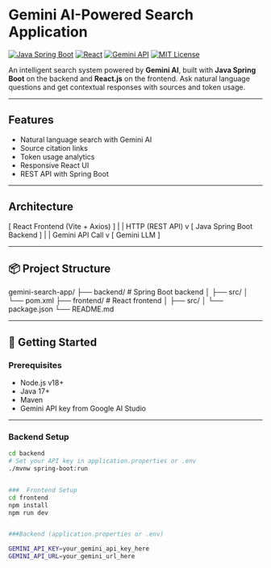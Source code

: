 # Gemini AI-Powered Search Application

[![Java Spring Boot](https://img.shields.io/badge/Backend-Spring%20Boot-6DB33F?logo=springboot)](https://spring.io/projects/spring-boot)
[![React](https://img.shields.io/badge/Frontend-React-61DAFB?logo=react)](https://react.dev/)
[![Gemini API](https://img.shields.io/badge/AI-Gemini-blueviolet)](https://deepmind.google/technologies/gemini/)
[![MIT License](https://img.shields.io/badge/license-MIT-green.svg)](LICENSE)

An intelligent search system powered by **Gemini AI**, built with **Java Spring Boot** on the backend and **React.js** on the frontend. Ask natural language questions and get contextual responses with sources and token usage.

---

##  Features

- Natural language search with Gemini AI
- Source citation links
- Token usage analytics
- Responsive React UI
- REST API with Spring Boot

---

## Architecture
[ React Frontend (Vite + Axios) ] | | HTTP (REST API) v [ Java Spring Boot Backend ] | | Gemini API Call v [ Gemini LLM ]


---

## 📦 Project Structure

gemini-search-app/ ├── backend/ # Spring Boot backend │ ├── src/ │ └── pom.xml ├── frontend/ # React frontend │ ├── src/ │ └── package.json └── README.md

---

## 🚀 Getting Started

### Prerequisites

- Node.js v18+
- Java 17+
- Maven
- Gemini API key from Google AI Studio

---

###  Backend Setup

```bash
cd backend
# Set your API key in application.properties or .env
./mvnw spring-boot:run


###  Frontend Setup
cd frontend
npm install
npm run dev


###Backend (application.properties or .env)

GEMINI_API_KEY=your_gemini_api_key_here
GEMINI_API_URL=your_gemini_url_here
